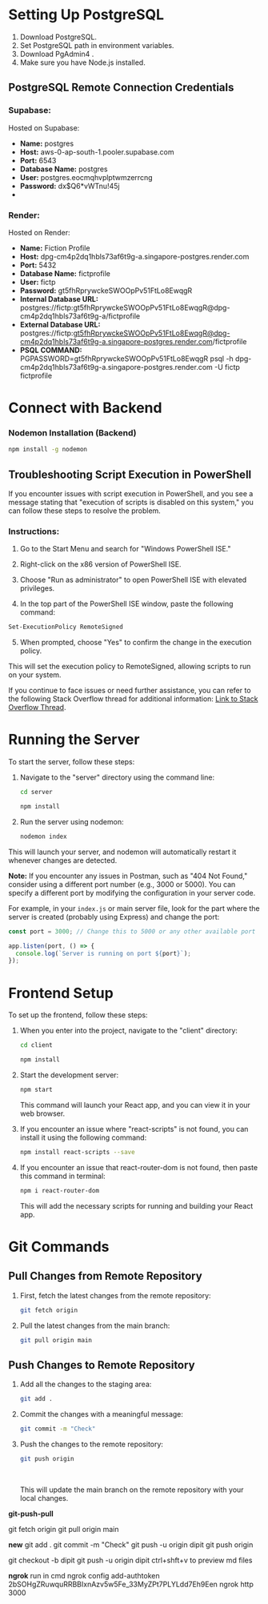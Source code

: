 # Setting Up PostgreSQL
1. Download PostgreSQL.
2. Set PostgreSQL path in environment variables.
3. Download PgAdmin4 .
4. Make sure you have Node.js installed.

## PostgreSQL Remote Connection Credentials

### Supabase:

Hosted on Supabase:

- **Name:** postgres
- **Host:** aws-0-ap-south-1.pooler.supabase.com
- **Port:** 6543
- **Database Name:** postgres
- **User:** postgres.eocmqhvplptwmzerrcng
- **Password:** dx$Q6*vWTnu!45j
- 
### Render:

Hosted on Render:

- **Name:** Fiction Profile
- **Host:** dpg-cm4p2dq1hbls73af6t9g-a.singapore-postgres.render.com
- **Port:** 5432
- **Database Name:** fictprofile
- **User:** fictp
- **Password:** gt5fhRprywckeSWOOpPv51FtLo8EwqgR
- **Internal Database URL:**   postgres://fictp:gt5fhRprywckeSWOOpPv51FtLo8EwqgR@dpg-cm4p2dq1hbls73af6t9g-a/fictprofile
- **External Database URL:**   postgres://fictp:gt5fhRprywckeSWOOpPv51FtLo8EwqgR@dpg-cm4p2dq1hbls73af6t9g-a.singapore-postgres.render.com/fictprofile
- **PSQL COMMAND:** PGPASSWORD=gt5fhRprywckeSWOOpPv51FtLo8EwqgR psql -h dpg-cm4p2dq1hbls73af6t9g-a.singapore-postgres.render.com -U fictp fictprofile

# Connect with Backend
### Nodemon Installation (Backend)
```bash
npm install -g nodemon
```

## Troubleshooting Script Execution in PowerShell

If you encounter issues with script execution in PowerShell, and you see a message stating that "execution of scripts is disabled on this system," you can follow these steps to resolve the problem.

### Instructions:

1. Go to the Start Menu and search for "Windows PowerShell ISE."

2. Right-click on the x86 version of PowerShell ISE.

3. Choose "Run as administrator" to open PowerShell ISE with elevated privileges.

4. In the top part of the PowerShell ISE window, paste the following command:
```bash
Set-ExecutionPolicy RemoteSigned
```
5. When prompted, choose "Yes" to confirm the change in the execution policy.

This will set the execution policy to RemoteSigned, allowing scripts to run on your system.

If you continue to face issues or need further assistance, you can refer to the following Stack Overflow thread for additional information: [Link to Stack Overflow Thread](https://stackoverflow.com/questions/4037939/powershell-says-execution-of-scripts-is-disabled-on-this-system).


# Running the Server

To start the server, follow these steps:

1. Navigate to the "server" directory using the command line:

    ```bash
    cd server
    ```

    ```bash
    npm install
    ``` 
        

2. Run the server using nodemon:

    ```bash
    nodemon index
    ```

This will launch your server, and nodemon will automatically restart it whenever changes are detected.

**Note:** If you encounter any issues in Postman, such as "404 Not Found," consider using a different port number (e.g., 3000 or 5000). You can specify a different port by modifying the configuration in your server code.

For example, in your `index.js` or main server file, look for the part where the server is created (probably using Express) and change the port:

```javascript
const port = 3000; // Change this to 5000 or any other available port

app.listen(port, () => {
  console.log(`Server is running on port ${port}`);
});

```

# Frontend Setup

To set up the frontend, follow these steps:

1. When you enter into the project, navigate to the "client" directory:

    ```bash
    cd client
    ```
    
    ```bash
    npm install 
    ```
    
    
2. Start the development server:

    ```bash
    npm start
    ```

   This command will launch your React app, and you can view it in your web browser.

3. If you encounter an issue where "react-scripts" is not found, you can install it using the following command:
    ```bash
    npm install react-scripts --save
    ```
    
4. If you encounter an issue that react-router-dom is not found, then paste this command in terminal:

    ```bash
    npm i react-router-dom
    ```
   This will add the necessary scripts for running and building your React app.

# Git Commands

## Pull Changes from Remote Repository

1. First, fetch the latest changes from the remote repository:

    ```bash
    git fetch origin
    ```

2. Pull the latest changes from the main branch:

    ```bash
    git pull origin main
    ```

## Push Changes to Remote Repository

1. Add all the changes to the staging area:

    ```bash
    git add .
    ```

2. Commit the changes with a meaningful message:

    ```bash
    git commit -m "Check"
    ```

3. Push the changes to the remote repository:

    ```bash
    git push origin
    ```

    <br/>

   This will update the main branch on the remote repository with your local changes.


**git-push-pull**

git fetch origin
git pull origin main


**new**
git add .
git commit -m "Check"
git push -u origin dipit
git push origin


git checkout -b dipit
git push -u origin dipit
ctrl+shft+v  to preview md files




**ngrok**
run in cmd
ngrok config add-authtoken 2bSOHgZRuwquRRBBIxnAzv5w5Fe_33MyZPt7PLYLdd7Eh9Een
ngrok http 3000



